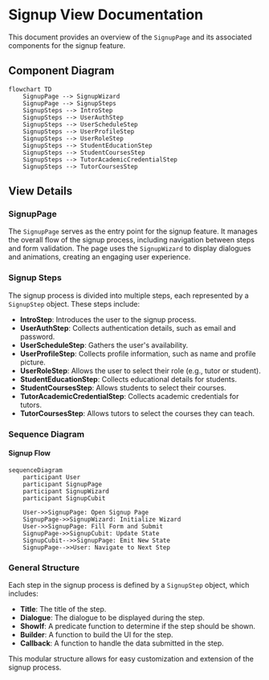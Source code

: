 # Signup View Documentation

This document provides an overview of the `SignupPage` and its associated components for the signup feature.

## Component Diagram

```mermaid
flowchart TD
    SignupPage --> SignupWizard
    SignupPage --> SignupSteps
    SignupSteps --> IntroStep
    SignupSteps --> UserAuthStep
    SignupSteps --> UserScheduleStep
    SignupSteps --> UserProfileStep
    SignupSteps --> UserRoleStep
    SignupSteps --> StudentEducationStep
    SignupSteps --> StudentCoursesStep
    SignupSteps --> TutorAcademicCredentialStep
    SignupSteps --> TutorCoursesStep
```

## View Details

### SignupPage
The `SignupPage` serves as the entry point for the signup feature. It manages the overall flow of the signup process, including navigation between steps and form validation. The page uses the `SignupWizard` to display dialogues and animations, creating an engaging user experience.

### Signup Steps
The signup process is divided into multiple steps, each represented by a `SignupStep` object. These steps include:
- **IntroStep**: Introduces the user to the signup process.
- **UserAuthStep**: Collects authentication details, such as email and password.
- **UserScheduleStep**: Gathers the user's availability.
- **UserProfileStep**: Collects profile information, such as name and profile picture.
- **UserRoleStep**: Allows the user to select their role (e.g., tutor or student).
- **StudentEducationStep**: Collects educational details for students.
- **StudentCoursesStep**: Allows students to select their courses.
- **TutorAcademicCredentialStep**: Collects academic credentials for tutors.
- **TutorCoursesStep**: Allows tutors to select the courses they can teach.

### Sequence Diagram

#### Signup Flow
```mermaid
sequenceDiagram
    participant User
    participant SignupPage
    participant SignupWizard
    participant SignupCubit

    User->>SignupPage: Open Signup Page
    SignupPage->>SignupWizard: Initialize Wizard
    User->>SignupPage: Fill Form and Submit
    SignupPage->>SignupCubit: Update State
    SignupCubit-->>SignupPage: Emit New State
    SignupPage-->>User: Navigate to Next Step
```

### General Structure
Each step in the signup process is defined by a `SignupStep` object, which includes:
- **Title**: The title of the step.
- **Dialogue**: The dialogue to be displayed during the step.
- **ShowIf**: A predicate function to determine if the step should be shown.
- **Builder**: A function to build the UI for the step.
- **Callback**: A function to handle the data submitted in the step.

This modular structure allows for easy customization and extension of the signup process.
